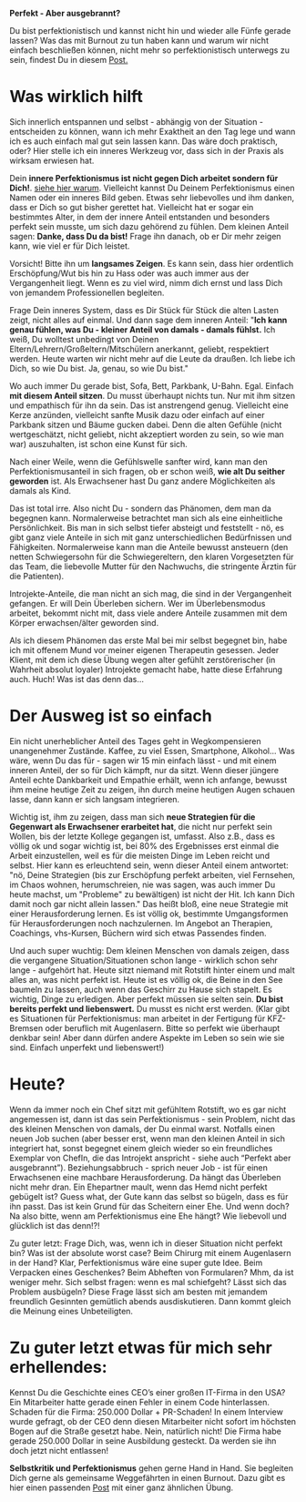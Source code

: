 **Perfekt - Aber ausgebrannt?**

Du bist perfektionistisch und kannst nicht hin und wieder alle Fünfe gerade lassen? Was das mit Burnout zu tun haben kann und warum wir nicht einfach beschließen können, nicht mehr so perfektionistisch unterwegs zu sein, findest Du in diesem [Post.](/2020/08/18/Perfektionismus-und-Burnout.html) 

# Was wirklich hilft
Sich innerlich entspannen und selbst - abhängig von der Situation - entscheiden zu können, wann ich mehr Exaktheit an den Tag lege und wann ich es auch einfach mal gut sein lassen kann. Das wäre doch praktisch, oder? Hier stelle ich ein inneres Werkzeug vor, dass sich in der Praxis als wirksam erwiesen hat.


Dein **innere Perfektionismus ist nicht gegen Dich arbeitet sondern für Dich!**. [siehe hier warum](/2020/08/18/Perfektionismus-und-Burnout.html). Vielleicht kannst Du Deinem Perfektionismus einen Namen oder ein inneres Bild geben. Etwas sehr liebevolles und ihm danken, dass er Dich so gut bisher gerettet hat. Vielleicht hat er sogar ein bestimmtes Alter, in dem der innere Anteil entstanden und besonders perfekt sein musste, um sich dazu gehörend zu fühlen. Dem kleinen Anteil sagen: **Danke, dass Du da bist!** Frage ihn danach, ob er Dir mehr zeigen kann, wie viel er für Dich leistet. 

Vorsicht! Bitte ihn um **langsames Zeigen**. Es kann sein, dass hier ordentlich Erschöpfung/Wut bis hin zu Hass oder was auch immer aus der Vergangenheit liegt. Wenn es zu viel wird, nimm dich ernst und lass Dich von jemandem Professionellen begleiten. 

Frage Dein inneres System, dass es Dir Stück für Stück die alten Lasten zeigt, nicht alles auf einmal. Und dann sage dem inneren Anteil: "**Ich kann genau fühlen, was Du - kleiner Anteil von damals - damals fühlst.** Ich weiß, Du wolltest unbedingt von Deinen Eltern/Lehrern/Großeltern/Mitschülern anerkannt, geliebt, respektiert werden. Heute warten wir nicht mehr auf die Leute da draußen. Ich liebe ich Dich, so wie Du bist. Ja, genau, so wie Du bist." 

Wo auch immer Du gerade bist, Sofa, Bett, Parkbank, U-Bahn. Egal. Einfach **mit diesem Anteil sitzen**. Du musst überhaupt nichts tun. Nur mit ihm sitzen und empathisch für ihn da sein. Das ist anstrengend genug. Vielleicht eine Kerze anzünden, vielleicht sanfte Musik dazu oder einfach auf einer Parkbank sitzen und Bäume gucken dabei. Denn die alten Gefühle (nicht wertgeschätzt, nicht geliebt, nicht akzeptiert worden zu sein, so wie man war) auszuhalten, ist schon eine Kunst für sich. 

Nach einer Weile, wenn die Gefühlswelle sanfter wird, kann man den Perfektionismusanteil in sich fragen, ob er schon weiß, **wie alt Du seither geworden** ist. Als Erwachsener hast Du ganz andere Möglichkeiten als damals als Kind. 

Das ist total irre. Also nicht Du - sondern das Phänomen, dem man da begegnen kann. Normalerweise betrachtet man sich als eine einheitliche Persönlichkeit. Bis man in sich selbst tiefer absteigt und feststellt - nö, es gibt ganz viele Anteile in sich mit ganz unterschiedlichen Bedürfnissen und Fähigkeiten. Normalerweise kann man die Anteile bewusst ansteuern (den netten Schwiegersohn für die Schwiegereltern, den klaren Vorgesetzten für das Team, die liebevolle Mutter für den Nachwuchs, die stringente Ärztin für die Patienten). 

Introjekte-Anteile, die man nicht an sich mag, die sind in der Vergangenheit gefangen. Er will Dein Überleben sichern. Wer im Überlebensmodus arbeitet, bekommt nicht mit, dass viele andere Anteile zusammen mit dem Körper erwachsen/älter geworden sind. 

Als ich diesem Phänomen das erste Mal bei mir selbst begegnet bin, habe ich mit offenem Mund vor meiner eigenen Therapeutin gesessen. Jeder Klient, mit dem ich diese Übung wegen alter gefühlt zerstörerischer (in Wahrheit absolut loyaler) Introjekte gemacht habe, hatte diese Erfahrung auch. Huch! Was ist das denn das…

# Der Ausweg ist so einfach
Ein nicht unerheblicher Anteil des Tages geht in Wegkompensieren unangenehmer Zustände. Kaffee, zu viel Essen, Smartphone, Alkohol... Was wäre, wenn Du das für - sagen wir 15 min einfach lässt - und mit einem inneren Anteil, der so für Dich kämpft, nur da sitzt. Wenn dieser jüngere Anteil echte Dankbarkeit und Empathie erhält, wenn ich anfange, bewusst ihm meine heutige Zeit zu zeigen, ihn durch meine heutigen Augen schauen lasse, dann kann er sich langsam integrieren. 

Wichtig ist, ihm zu zeigen, dass man sich **neue Strategien für die Gegenwart als Erwachsener erarbeitet hat**, die nicht nur perfekt sein Wollen, bis der letzte Kollege gegangen ist, umfasst. Also z.B., dass es völlig ok und sogar wichtig ist, bei 80% des Ergebnisses erst einmal die Arbeit einzustellen, weil es für die meisten Dinge im Leben reicht und selbst. Hier kann es erleuchtend sein, wenn dieser Anteil einem antwortet: "nö, Deine Strategien (bis zur Erschöpfung perfekt arbeiten, viel Fernsehen, im Chaos wohnen, herumschreien, nie was sagen, was auch immer Du heute machst, um "Probleme" zu bewältigen) ist nicht der Hit. Ich kann Dich damit noch gar nicht allein lassen." Das heißt bloß, eine neue Strategie mit einer Herausforderung lernen. Es ist völlig ok, bestimmte Umgangsformen für Herausforderungen noch nachzulernen. Im Angebot an Therapien, Coachings, vhs-Kursen, Büchern wird sich etwas Passendes finden. 

Und auch super wuchtig: Dem kleinen Menschen von damals zeigen, dass die vergangene Situation/Situationen schon lange - wirklich schon sehr lange - aufgehört hat. Heute sitzt niemand mit Rotstift hinter einem und malt alles an, was nicht perfekt ist. Heute ist es völlig ok, die Beine in den See baumeln zu lassen, auch wenn das Geschirr zu Hause sich stapelt. Es wichtig, Dinge zu erledigen. Aber perfekt müssen sie selten sein. **Du bist bereits perfekt und liebenswert.** Du musst es nicht erst werden. (Klar gibt es Situationen für Perfektionismus: man arbeitet in der Fertigung für KFZ-Bremsen oder beruflich mit Augenlasern. Bitte so perfekt wie überhaupt denkbar sein! Aber dann dürfen andere Aspekte im Leben so sein wie sie sind. Einfach unperfekt und liebenswert!) 

# Heute?
Wenn da immer noch ein Chef sitzt mit gefühltem Rotstift, wo es gar nicht angemessen ist, dann ist das sein Perfektionismus - sein Problem, nicht das des kleinen Menschen von damals, der Du einmal warst. Notfalls einen neuen Job suchen (aber besser erst, wenn man den kleinen Anteil in sich integriert hat, sonst begegnet einem gleich wieder so ein freundliches Exemplar von ChefIn, die das Introjekt anspricht - siehe auch “Perfekt aber ausgebrannt”).  Beziehungsabbruch - sprich neuer Job - ist für einen Erwachsenen eine machbare Herausforderung. Da hängt das Überleben nicht mehr dran. Ein Ehepartner mault, wenn das Hemd nicht perfekt gebügelt ist? Guess what, der Gute kann das selbst so bügeln, dass es für ihn passt. Das ist kein Grund für das Scheitern einer Ehe. Und wenn doch? Na also bitte, wenn am Perfektionismus eine Ehe hängt? Wie liebevoll und glücklich ist das denn!?!

Zu guter letzt: Frage Dich, was, wenn ich in dieser Situation nicht perfekt bin? Was ist der absolute worst case? Beim Chirurg mit einem Augenlasern in der Hand? Klar, Perfektionismus wäre eine super gute Idee. Beim Verpacken eines Geschenkes? Beim Abheften von Formularen? Mhm, da ist weniger mehr. Sich selbst fragen: wenn es mal schiefgeht? Lässt sich das Problem ausbügeln? Diese Frage lässt sich am besten mit jemandem freundlich Gesinnten gemütlich abends ausdiskutieren. Dann kommt gleich die Meinung eines Unbeteiligten. 

# Zu guter letzt etwas für mich sehr erhellendes: 
Kennst Du die Geschichte eines CEO’s einer großen IT-Firma in den USA? Ein Mitarbeiter hatte gerade einen Fehler in einem Code hinterlassen. Schaden für die Firma: 250.000 Dollar + PR-Schaden! In einem Interview wurde gefragt, ob der CEO denn diesen Mitarbeiter nicht sofort im höchsten Bogen auf die Straße gesetzt habe. Nein, natürlich nicht! Die Firma habe gerade 250.000 Dollar in seine Ausbildung gesteckt. Da werden sie ihn doch jetzt nicht entlassen!

**Selbstkritik und Perfektionismus** gehen gerne Hand in Hand. Sie begleiten Dich gerne als gemeinsame Weggefährten in einen Burnout. Dazu gibt es hier einen passenden [Post](/2020/03/28/Selbstkritik-beenden-Teil1.html) mit einer ganz ähnlichen Übung. 

